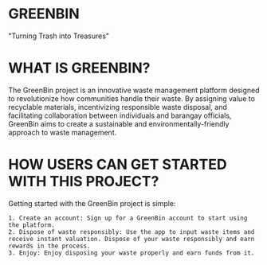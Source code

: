 # GREENBIN
"Turning Trash into Treasures"
# WHAT IS GREENBIN?
The GreenBin project is an innovative waste management platform designed to revolutionize how communities handle their waste. By assigning value to recyclable materials, incentivizing responsible waste disposal, and facilitating collaboration between individuals and barangay officials, GreenBin aims to create a sustainable and environmentally-friendly approach to waste management.
# HOW USERS CAN GET STARTED WITH THIS PROJECT?
  Getting started with the GreenBin project is simple:

    1. Create an account: Sign up for a GreenBin account to start using the platform.
    2. Dispose of waste responsibly: Use the app to input waste items and receive instant valuation. Dispose of your waste responsibly and earn rewards in the process.
    3. Enjoy: Enjoy disposing your waste properly and earn funds from it.
